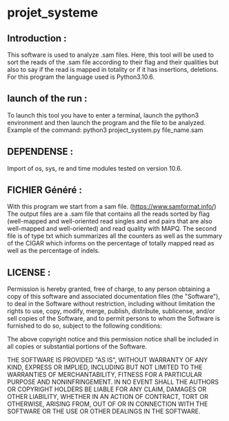 # projet_systeme

## Introduction :

This software is used to analyze .sam files. Here, this tool will be used to sort the reads of the .sam file according to their flag and their qualities but also to say if the read is mapped in totality or if it has insertions, deletions.
For this program the language used is Python3.10.6. 

## launch of the run :

To launch this tool you have to enter a terminal, launch the python3 environment and then launch the program and the file to be analyzed.
Example of the command: python3 project_system.py file_name.sam

## DEPENDENSE :

Import of os, sys, re and time modules tested on version 10.6.

## FICHIER Généré :

With this program we start from a sam file. (https://www.samformat.info/) The output files are a .sam file that contains all the reads sorted by flag (well-mapped and well-oriented read singles and end pairs that are also well-mapped and well-oriented) and read quality with MAPQ. The second file is of type txt which summarizes all the counters as well as the summary of the CIGAR which informs on the percentage of totally mapped read as well as the percentage of indels.

## LICENSE :

Permission is hereby granted, free of charge, to any person obtaining a copy of this software and associated documentation files (the "Software"), to deal in the Software without restriction, including without limitation the rights to use, copy, modify, merge, publish, distribute, sublicense, and/or sell copies of the Software, and to permit persons to whom the Software is furnished to do so, subject to the following conditions:

The above copyright notice and this permission notice shall be included in all copies or substantial portions of the Software.

THE SOFTWARE IS PROVIDED "AS IS", WITHOUT WARRANTY OF ANY KIND, EXPRESS OR IMPLIED, INCLUDING BUT NOT LIMITED TO THE WARRANTIES OF MERCHANTABILITY, FITNESS FOR A PARTICULAR PURPOSE AND NONINFRINGEMENT. IN NO EVENT SHALL THE AUTHORS OR COPYRIGHT HOLDERS BE LIABLE FOR ANY CLAIM, DAMAGES OR OTHER LIABILITY, WHETHER IN AN ACTION OF CONTRACT, TORT OR OTHERWISE, ARISING FROM, OUT OF OR IN CONNECTION WITH THE SOFTWARE OR THE USE OR OTHER DEALINGS IN THE SOFTWARE.

